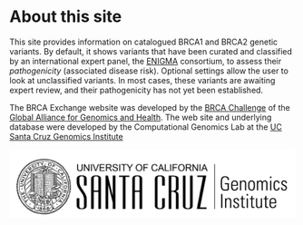 # About this site

This site provides information on catalogued BRCA1 and BRCA2 genetic variants.  By default, it shows variants that have been curated and classified by an international expert panel, the [ENIGMA](http://enigmaconsortium.org/) consortium, to assess their *pathogenicity* (associated disease risk).  Optional settings allow the user to look at unclassified variants.  In most cases, these variants are awaiting expert review, and their pathogenicity has not yet been established.

The BRCA Exchange website was developed by the [BRCA Challenge](https://genomicsandhealth.org/work-products-demonstration-projects/brca-challenge-0) of the [Global Alliance for Genomics and Health](https://genomicsandhealth.org/).  The web site and underlying database were developed by the Computational Genomics Lab at the [UC Santa Cruz Genomics Institute](https://genomics.soe.ucsc.edu/)

![](ucsc_logo.png)